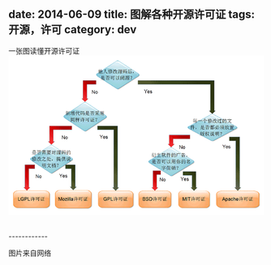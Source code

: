 date: 2014-06-09
title: 图解各种开源许可证
tags: 开源，许可
category: dev
------------
一张图读懂开源许可证
![Open source license](/images/license.png)

</br>
------------

图片来自网络
